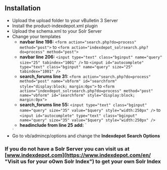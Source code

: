 ## Installation

* Upload the upload folder to your vBulletin 3 Server
* Install the product-indexdepot.xml plugin
* Upload the schema.xml to your Solr Server
* Change your templates
    * **navbar line 198:** 
	`<form action="search.php?do=process" method="post">` to `<form action="indexdepot_solrsearch.php?do=process" method="post">`
	* **navbar line 206:** 
	`<input type="text" class="bginput" name="query" size="25" tabindex="1001" />` to `<input id="autocomplete" type="text" class="bginput" name="query" size="25" tabindex="1001" />`
	* **search_forums line 31:** 
	`<form action="search.php?do=process" method="post" name="vbform" id="searchform" style="display:block; margin:0px">` to `<form action="indexdepot_solrsearch.php?do=process" method="post" name="vbform" id="searchform" style="display:block; margin:0px">`
	* **search_forums line 55:** 
	`<input type="text" class="bginput" name="query" size="35" value="$query" style="width:250px" />` to `<input id="autocomplete" type="text" class="bginput" name="query" size="35" value="$query" style="width:250px" />`
	* **headinclude from line 25 add:** 
	`<link rel="stylesheet" href="http://ajax.googleapis.com/ajax/libs/jqueryui/1.8.18/themes/smoothness/jquery-ui.css" type="text/css" media="screen" />
	<script type="text/javascript" src="http://ajax.googleapis.com/ajax/libs/jquery/1.7.1/jquery.min.js"></script>
	<script type="text/javascript" src="http://ajax.googleapis.com/ajax/libs/jqueryui/1.8.18/jquery-ui.min.js"></script>
	<script>
	$(document).ready(function() {
	$("input#autocomplete").autocomplete({
	source: "indexdepot_autocomplete.php"
	});
	});
	</script>`
* Go to vb/admincp/options and change the **Indexdepot Search Options**

### If you do not have a Solr Server you can visit us at [www.indexdepot.com](https://www.indexdepot.com/en/ "Visit us for your o0wn Solr Index") to get your own Solr Index
